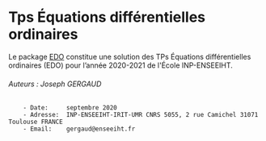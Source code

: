 # Tps Équations différentielles ordinaires
Le package [EDO](https://www.github.com/mathn7/EDO) constitue une solution des TPs Équations différentielles ordinaires (EDO) pour l’année 2020-2021 de l'École INP-ENSEEIHT.

###### Auteurs : Joseph GERGAUD
```
    - Date:     septembre 2020
    - Adresse:  INP-ENSEEIHT-IRIT-UMR CNRS 5055, 2 rue Camichel 31071 Toulouse FRANCE
    - Email:    gergaud@enseeiht.fr
```